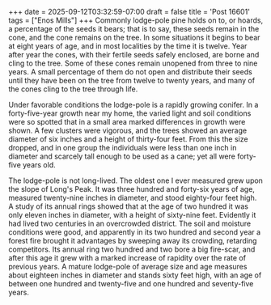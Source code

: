+++
date = 2025-09-12T03:32:59-07:00
draft = false
title = 'Post 16601'
tags = ["Enos Mills"]
+++
Commonly lodge-pole pine holds on to, or hoards, a percentage of the seeds it bears; that is to say, these seeds remain in the cone, and the cone remains on the tree. In some situations it begins to bear at eight years of age, and in most localities by the time it is twelve. Year after year the cones, with their fertile seeds safely enclosed, are borne and cling to the tree. Some of these cones remain unopened from three to nine years. A small percentage of them do not open and distribute their seeds until they have been on the tree from twelve to twenty years, and many of the cones cling to the tree through life.

Under favorable conditions the lodge-pole is a rapidly growing conifer. In a forty-five-year growth near my home, the varied light and soil conditions were so spotted that in a small area marked differences in growth were shown. A few clusters were vigorous, and the trees showed an average diameter of six inches and a height of thirty-four feet. From this the size dropped, and in one group the individuals were less than one inch in diameter and scarcely tall enough to be used as a cane; yet all were forty-five years old.

The lodge-pole is not long-lived. The oldest one I ever measured grew upon the slope of Long's Peak. It was three hundred and forty-six years of age, measured twenty-nine inches in diameter, and stood eighty-four feet high. A study of its annual rings showed that at the age of two hundred it was only eleven inches in diameter, with a height of sixty-nine feet. Evidently it had lived two centuries in an overcrowded district. The soil and moisture conditions were good, and apparently in its two hundred and second year a forest fire brought it advantages by sweeping away its crowding, retarding competitors. Its annual ring two hundred and two bore a big fire-scar, and after this age it grew with a marked increase of rapidity over the rate of previous years. A mature lodge-pole of average size and age measures about eighteen inches in diameter and stands sixty feet high, with an age of between one hundred and twenty-five and one hundred and seventy-five years.
